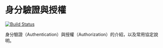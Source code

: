 # 身分驗證與授權

[![Build Status](https://travis-ci.com/MilesChou/auth-notes.svg?branch=master)](https://travis-ci.com/MilesChou/auth-notes)

身分驗證（Authentication）與授權（Authorization）的介紹，以及常用協定說明。
